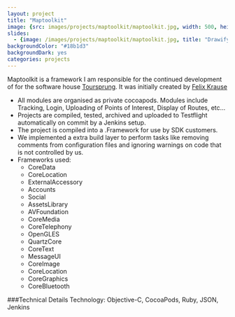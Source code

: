 ```yaml
---
layout: project
title: "Maptoolkit"
image: {src: images/projects/maptoolkit/maptoolkit.jpg, width: 500, height: 281, title: "Drawify Screenshots"}
slides:
  - {image: /images/projects/maptoolkit/maptoolkit.jpg, title: "Drawify Overview"}
backgroundColor: "#18b1d3"
backgroundDark: yes
categories: projects
---
```


Maptoolkit is a framework I am responsible for the continued development of for the software house [Toursprung](http://toursprung.com). It was initially created by [Felix Krause](http://felixkrause.at/) 

<p>
	<ul>
		<li>All modules are organised as private cocoapods. Modules include Tracking, Login, Uploading of Points of Interest, Display of Routes, etc…</li>
		<li>Projects are compiled, tested, archived and uploaded to Testflight automatically on commit by a Jenkins setup.</li>
		<li>The project is compiled into a .Framework for use by SDK customers.</li>
		<li>We implemented a extra build layer to perform tasks like removing comments from configuration files and ignoring warnings on code that is not controlled by us.</li>
		<li>Frameworks used: 
			<ul>
				<li>CoreData</li>
				<li>CoreLocation</li>
				<li>ExternalAccessory</li>
				<li>Accounts</li>
				<li>Social</li>
				<li>AssetsLibrary</li>
				<li>AVFoundation</li>
				<li>CoreMedia</li>
				<li>CoreTelephony</li>
				<li>OpenGLES</li>
				<li>QuartzCore</li>
				<li>CoreText</li>
				<li>MessageUI</li>
				<li>CoreImage</li>
				<li>CoreLocation</li>
				<li>CoreGraphics</li>
				<li>CoreBluetooth</li>
			</ul>
		</li>
	</ul>
</p>

###Technical Details
Technology: Objective-C, CocoaPods, Ruby, JSON, Jenkins
